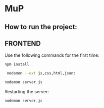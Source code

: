 # MuP

## How to run the project:
## FRONTEND
Use the following commands for the first time:
```bash
npm install
```
```bash
 nodemon --ext js,css,html,json:
 ```
 ```bash
 nodemon server.js
 ```
 Restarting the server: 
 ```bash
 nodemon server.js
 ```
							
